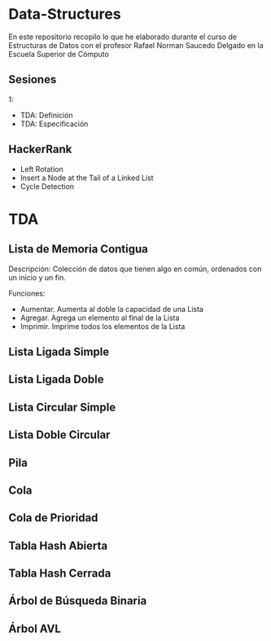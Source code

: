 # Data-Structures
En este repositorio recopilo lo que he elaborado durante el curso de Estructuras de Datos con el profesor Rafael Norman Saucedo Delgado en la Escuela Superior de Cómputo

## Sesiones
1: 
 - TDA: Definición
 - TDA: Especificación

## HackerRank
- Left Rotation
- Insert a Node at the Tail of a Linked List
- Cycle Detection


# TDA

## Lista de Memoria Contigua
Descripción: 
Colección de datos que tienen algo en común, ordenados con un inicio y un fin.

Funciones:
- Aumentar. Aumenta al doble la capacidad de una Lista
- Agregar. Agrega un elemento al final de la Lista
- Imprimir. Imprime todos los elementos de la Lista


## Lista Ligada Simple

## Lista Ligada Doble

## Lista Circular Simple

## Lista Doble Circular

## Pila

## Cola

## Cola de Prioridad

## Tabla Hash Abierta

## Tabla Hash Cerrada

## Árbol de Búsqueda Binaria

## Árbol AVL



